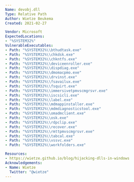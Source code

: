 ```yaml
---
Name: devobj.dll
Type: Relative Path
Author: Wietze Beukema
Created: 2021-02-27

Vendor: Microsoft
ExpectedLocations:
- "%SYSTEM32%"
VulnerableExecutables:
- Path: "%SYSTEM32%\\bthudtask.exe"
- Path: "%SYSTEM32%\\chkdsk.exe"
- Path: "%SYSTEM32%\\chkntfs.exe"
- Path: "%SYSTEM32%\\deviceenroller.exe"
- Path: "%SYSTEM32%\\dispdiag.exe"
- Path: "%SYSTEM32%\\dmomacpmo.exe"
- Path: "%SYSTEM32%\\drvinst.exe"
- Path: "%SYSTEM32%\\fsavailux.exe"
- Path: "%SYSTEM32%\\fsquirt.exe"
- Path: "%SYSTEM32%\\immersivetpmvscmgrsvr.exe"
- Path: "%SYSTEM32%\\iscsicli.exe"
- Path: "%SYSTEM32%\\label.exe"
- Path: "%SYSTEM32%\\mdmappinstaller.exe"
- Path: "%SYSTEM32%\\mdmdiagnosticstool.exe"
- Path: "%SYSTEM32%\\omadmclient.exe"
- Path: "%SYSTEM32%\\osk.exe"
- Path: "%SYSTEM32%\\rdpclip.exe"
- Path: "%SYSTEM32%\\recover.exe"
- Path: "%SYSTEM32%\\rmttpmvscmgrsvr.exe"
- Path: "%SYSTEM32%\\tabcal.exe"
- Path: "%SYSTEM32%\\vssvc.exe"
- Path: "%SYSTEM32%\\workfolders.exe"

Resources:
- https://wietze.github.io/blog/hijacking-dlls-in-windows
Acknowledgements:
- Name: Wietze
  Twitter: "@wietze"
---
```

